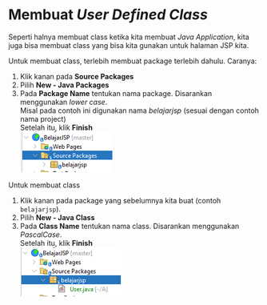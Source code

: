 # Membuat _User Defined Class_

Seperti halnya membuat class ketika kita membuat _Java Application_, kita juga bisa membuat class yang bisa kita gunakan untuk halaman JSP kita.

Untuk membuat class, terlebih membuat package terlebih dahulu. Caranya:
1. Klik kanan pada **Source Packages**
2. Pilih **New - Java Packages**
3. Pada **Package Name** tentukan nama package. Disarankan menggunakan _lower case_.\
   Misal pada contoh ini digunakan nama _belajarjsp_ (sesuai dengan contoh nama project)\
   Setelah itu, klik **Finish**\
   ![](res/user-defined-class-1.PNG)

Untuk membuat class
1. Klik kanan pada package yang sebelumnya kita buat (contoh `belajarjsp`).
2. Pilih **New - Java Class**
3. Pada **Class Name** tentukan nama class. Disarankan menggunakan _PascalCase_.\
   Setelah itu, klik **Finish**\
   ![](res/user-defined-class-2.PNG)